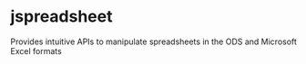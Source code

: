 # jspreadsheet
Provides intuitive APIs to manipulate spreadsheets in the ODS and Microsoft Excel formats
